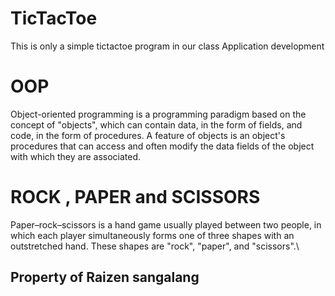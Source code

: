 # TicTacToe
This is only a simple tictactoe program in our class Application development 

# OOP
Object-oriented programming is a programming paradigm based on the concept of "objects", which can contain data, in the form of fields, and code, in the form of procedures. A feature of objects is an object's procedures that can access and often modify the data fields of the object with which they are associated.


# ROCK , PAPER and SCISSORS

Paper–rock–scissors is a hand game usually played between two people, in which each player simultaneously forms one of three shapes with an outstretched hand. These shapes are "rock", "paper", and "scissors".\


## Property of Raizen sangalang
